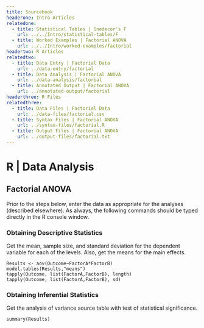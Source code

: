 ```yaml
---
title: Sourcebook
headerone: Intro Articles
relatedone:
  - title: Statistical Tables | Snedecor's F
    url: ../../Intro/statistical-tables/F
  - title: Worked Examples | Factorial ANOVA
    url: ../../Intro/worked-examples/factorial
headertwo: R Articles
relatedtwo:
  - title: Data Entry | Factorial Data
    url: ../data-entry/factorial
  - title: Data Analysis | Factorial ANOVA
    url: ../data-analysis/factorial
  - title: Annotated Output | Factorial ANOVA
    url: ../annotated-output/factorial
headerthree: R Files
relatedthree:
  - title: Data Files | Factorial Data
    url: ../data-files/factorial.csv
  - title: Syntax Files | Factorial ANOVA
    url: ../syntax-files/factorial.R
  - title: Output Files | Factorial ANOVA
    url: ../output-files/factorial.txt
---
```


# R | Data Analysis

## Factorial ANOVA

Prior to the steps below, enter the data as appropriate for the analyses (described elsewhere). As always, the following commands should be typed directly in the R console window.

### Obtaining Descriptive Statistics

Get the mean, sample size, and standard deviation for the dependent variable for each of the levels. Also, get the means for the main effects.

```{r}
Results <- aov(Outcome~FactorA*FactorB)
model.tables(Results,"means")
tapply(Outcome, list(FactorA,FactorB), length)
tapply(Outcome, list(FactorA,FactorB), sd)
```

### Obtaining Inferential Statistics

Get the analysis of variance source table with test of statistical significance.

```{r}
summary(Results)
```
